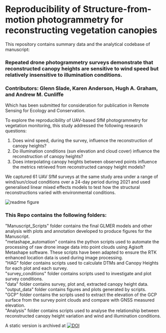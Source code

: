 # Reproducibility of Structure-from-motion photogrammetry for reconstructing vegetation canopies

This repository contains summary data and the analytical codebase of manuscript:
### Repeated drone photogrammetry surveys demonstrate that reconstructed canopy heights are sensitive to wind speed but relatively insensitive to illumination conditions.  
### Contributors: Glenn Slade, Karen Anderson, Hugh A. Graham, and Andrew M. Cunliffe  
Which has been submitted for consideration for publication in Remote Sensing for Ecology and Conservation.


To explore the reproducibility of UAV-based SfM photogrammetry for vegetation monitoring, this study addressed the following research questions: 
1) Does wind speed, during the survey, influence the reconstruction of canopy heights?
2) Do illumination conditions (sun elevation and cloud cover) influence the reconstruction of canopy heights?
3) Does interpolating canopy heights between observed points influence the metrics retrieved from reconstructed canopy height models?

We captured 61 UAV SfM surveys at the same study area under a range of wind/sun/cloud conditions over a 24-day period during 2021 and used generalised linear mixed effects models to test how the structural reconstructions varied with environmental conditions. 

![readme figure](https://github.com/TESS-Laboratory/Reproducibility/assets/71012708/787487fa-9f22-4b8e-bdf0-002d7b14a067)

### This Repo contains the following folders:  
"Manuscript_Scripts" folder contains the final GLMER models and other analysis with plots and annotation developed to produce figures for the Manuscript.  
"metashape_automation" contains the python scripts used to automate the processing of raw drone image data into point clouds using  Agisoft Metashape software. These scripts have been adapted to ensure the RTK enhanced location data is used during image processing.  
"HAG" folder contains scripts used to calculate DTMs and Canopy Heights for each plot and each survey.  
"survey_conditions" folder contains scripts used to investigate and plot survey conditions.    
"data" folder contains survey, plot and, extracted canopy height data.  
"output_data" folder contains figures and plots generated by scripts.    
"GCP" folder contains the scripts used to extract the elevation of the GCP surface from the survey point clouds and compare with GNSS measured elevation.  
"Analysis" folder contains scripts used to analyse the relationship between reconstructed canopy height variation and wind and illumination conditions.  

A static version is archived at [![DOI](https://zenodo.org/badge/377184515.svg)](https://zenodo.org/doi/10.5281/zenodo.10626899)
